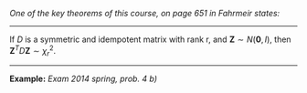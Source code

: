 *One of the key theorems of this course, on page 651 in Fahrmeir states:*

---
If $D$ is a symmetric and idempotent matrix with rank r, and $\mathbf{Z}\sim N(\mathbf{0},I),$ then $\mathbf{Z}^{T}D \mathbf{Z}\sim \chi_{r}^{2}$.

---
**Example:** *Exam 2014 spring, prob. 4 b)*